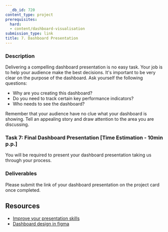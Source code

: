 ```yaml
---
  _db_id: 720
content_type: project
prerequisites:
  hard:
  - content/dashboard-visualisation
submission_type: link
title: 7. Dashboard Presentation
---
```


### Description
Delivering a compelling dashboard presentation is no easy task. Your job is to help your audience make the best decisions. It's important to be very clear on the purpose of the dashboard. Ask yourself the following questions: 
- Why are you creating this dashboard?
- Do you need to track certain key performance indicators?
- Who needs to see the dashboard?

Remember that your audience have no clue what your dashboard is showing. Tell an appealing story and draw attention to the area you are discussing.

### Task 7: Final Dashboard Presentation [Time Estimation - 10min p.p.]
You will be required to present your dashboard presentation taking us through your process. 

### Deliverables
Please submit the link of your dashboard presentation on the project card once completed.

## Resources
- [Improve your presentation skills](https://openclassrooms.com/en/courses/5948166-improve-your-presentation-skills)
- [Dashboard design in figma](https://www.youtube.com/watch?v=Wamw06cl8pg)